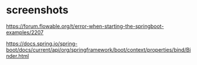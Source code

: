 # screenshots

https://forum.flowable.org/t/error-when-starting-the-springboot-examples/2207

https://docs.spring.io/spring-boot/docs/current/api/org/springframework/boot/context/properties/bind/Binder.html
